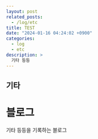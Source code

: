 ```yaml
---
layout: post
related_posts:
  - /log/etc
title: TEST
date: "2024-01-16 04:24:02 +0900"
categories:
  - log
  - etc
description: >
  기타 등등
---
```


## 기타

# 블로그

기타 등등을 기록하는 블로그
